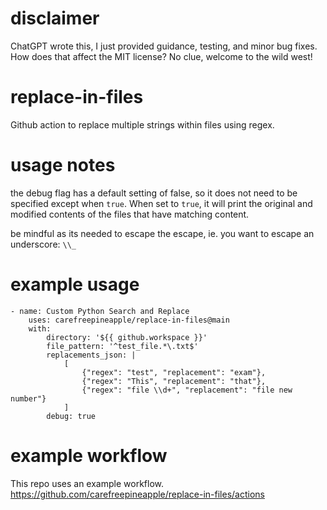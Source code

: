 # disclaimer
ChatGPT wrote this, I just provided guidance, testing, and minor bug fixes.  How does that affect the MIT license?  No clue, welcome to the wild west!

# replace-in-files
Github action to replace multiple strings within files using regex.

# usage notes
the debug flag has a default setting of false, so it does not need to be specified except when `true`.  When set to `true`, it will print the original and modified contents of the files that have matching content.

be mindful as its needed to escape the escape, ie. you want to escape an underscore: `\\_`

# example usage
```
- name: Custom Python Search and Replace
    uses: carefreepineapple/replace-in-files@main
    with:
        directory: '${{ github.workspace }}'
        file_pattern: '^test_file.*\.txt$'
        replacements_json: |
            [
                {"regex": "test", "replacement": "exam"},
                {"regex": "This", "replacement": "that"},
                {"regex": "file \\d+", "replacement": "file new number"}
            ]
        debug: true
```

# example workflow
This repo uses an example workflow. https://github.com/carefreepineapple/replace-in-files/actions